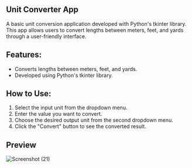 ## Unit Converter App
A basic unit conversion application developed with Python's tkinter library. This app allows users to convert lengths between meters, feet, and yards through a user-friendly interface.
## Features:
- Converts lengths between meters, feet, and yards.
- Developed using Python's tkinter library.
## How to Use:
1. Select the input unit from the dropdown menu.
2. Enter the value you want to convert.
3. Choose the desired output unit from the second dropdown menu.
4. Click the "Convert" button to see the converted result.
## Preview
![Screenshot (21)](https://github.com/Harshit2012/Unit_Converter/assets/105143145/f6a882c0-2b22-434d-955a-0c6812f85cb9)
